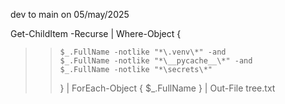 dev to main on 05/may/2025

Get-ChildItem -Recurse | Where-Object {
>>     $_.FullName -notlike "*\.venv\*" -and
>>     $_.FullName -notlike "*\__pycache__\*" -and
>>     $_.FullName -notlike "*\secrets\*"
>> } | ForEach-Object { $_.FullName } | Out-File tree.txt